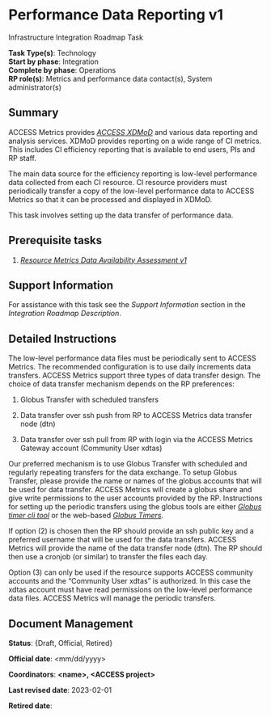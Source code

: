 # Performance Data Reporting v1

Infrastructure Integration Roadmap Task

**Task Type(s)**: Technology  
**Start by phase**: Integration  
**Complete by phase**: Operations  
**RP role(s)**: Metrics and performance data contact(s), System administrator(s)

## Summary

ACCESS Metrics provides [*ACCESS XDMoD*](https://xdmod.access-ci.org) and various data reporting and analysis services. XDMoD provides reporting on a wide range of CI metrics. This includes CI efficiency reporting that is available to end users, PIs and RP staff.

The main data source for the efficiency reporting is low-level performance data collected from each CI resource. CI resource providers must periodically transfer a copy of the low-level performance data to ACCESS Metrics so that it can be processed and displayed in XDMoD.

This task involves setting up the data transfer of performance data.

## Prerequisite tasks

1.  [*Resource Metrics Data Availability Assessment v1*](https://docs.google.com/document/d/12MNK2VggHD3JoySK4SgguHARMWJyc91EV2T1vY6Rf_8/edit#)

## Support Information

For assistance with this task see the *Support Information* section in the *Integration Roadmap Description*.

## Detailed Instructions

The low-level performance data files must be periodically sent to ACCESS Metrics. The recommended configuration is to use daily increments data transfers. ACCESS Metrics support three types of data transfer design. The choice of data transfer mechanism depends on the RP preferences:

1.  Globus Transfer with scheduled transfers

2.  Data transfer over ssh push from RP to ACCESS Metrics data transfer node (dtn)

3.  Data transfer over ssh pull from RP with login via the ACCESS Metrics Gateway account (Community User xdtas)

Our preferred mechanism is to use Globus Transfer with scheduled and regularly repeating transfers for the data exchange. To setup Globus Transfer, please provide the name or names of the globus accounts that will be used for data transfer. ACCESS Metrics will create a globus share and give write permissions to the user accounts provided by the RP. Instructions for setting up the periodic transfers using the globus tools are either [*Globus timer cli tool*](https://pypi.org/project/globus-timer-cli/) or the web-based [*Globus Timers*](https://www.globus.org/blog/scheduled-and-recurring-transfers-now-available-globus-web-app).

If option (2) is chosen then the RP should provide an ssh public key and a preferred username that will be used for the data transfers. ACCESS Metrics will provide the name of the data transfer node (dtn). The RP should then use a cronjob (or similar) to transfer the files each day.

Option (3) can only be used if the resource supports ACCESS community accounts and the “Community User xdtas” is authorized. In this case the xdtas account must have read permissions on the low-level performance data files. ACCESS Metrics will manage the periodic transfers.

## Document Management

**Status**: {Draft, Official, Retired}

**Official date**: \<mm/dd/yyyy\>

**Coordinators**: **\<name\>, \<ACCESS project\>**

**Last revised date**: 2023-02-01

**Retired date**:
